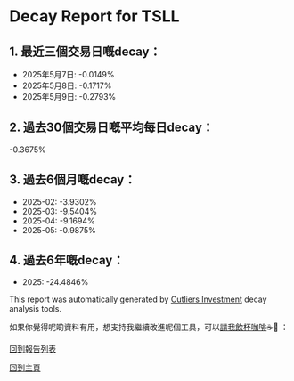 # Decay Report for TSLL

## 1. 最近三個交易日嘅decay：

- 2025年5月7日: -0.0149%
- 2025年5月8日: -0.1717%
- 2025年5月9日: -0.2793%

## 2. 過去30個交易日嘅平均每日decay：
-0.3675%

## 3. 過去6個月嘅decay：

- 2025-02: -3.9302%
- 2025-03: -9.5404%
- 2025-04: -9.1694%
- 2025-05: -0.9875%

## 4. 過去6年嘅decay：

- 2025: -24.4846%


This report was automatically generated by [Outliers Investment](https://outliersecon.github.io/Outliers-Investment/) decay analysis tools.

如果你覺得呢啲資料有用，想支持我繼續改進呢個工具，可以[請我飲杯咖啡](https://buymeacoffee.com/outliersecon)☕🙏 ：

[回到報告列表](https://outliersecon.github.io/Outliers-Investment/reports/reports_public)

[回到主頁](https://outliersecon.github.io/Outliers-Investment/)